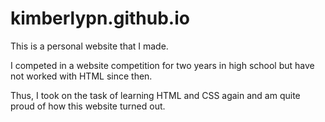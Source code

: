 # kimberlypn.github.io

This is a personal website that I made. 

I competed in a website competition for two years in high school but have not worked with HTML since then.

Thus, I took on the task of learning HTML and CSS again and am quite proud of how this website turned out.
